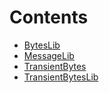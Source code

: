 

# Contents
- [BytesLib](BytesLib.sol/library.BytesLib.md)
- [MessageLib](MessageLib.sol/library.MessageLib.md)
- [TransientBytes](TransientBytesLib.sol/struct.TransientBytes.md)
- [TransientBytesLib](TransientBytesLib.sol/library.TransientBytesLib.md)
